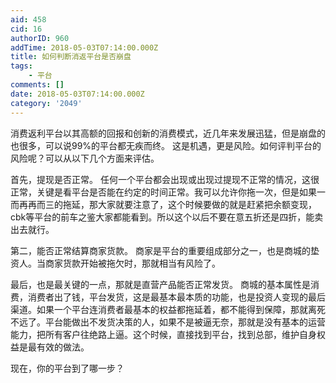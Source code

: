 ```yaml
---
aid: 458
cid: 16
authorID: 960
addTime: 2018-05-03T07:14:00.000Z
title: 如何判断消返平台是否崩盘
tags:
    - 平台
comments: []
date: 2018-05-03T07:14:00.000Z
category: '2049'
---
```


消费返利平台以其高额的回报和创新的消费模式，近几年来发展迅猛，但是崩盘的也很多，可以说99%的平台都无疾而终。 这是机遇，更是风险。如何评判平台的风险呢？可以从以下几个方面来评估。

首先，提现是否正常。 任何一个平台都会出现或出现过提现不正常的情况，这很正常，关键是看平台是否能在约定的时间正常。我可以允许你拖一次，但是如果一而再再而三的拖延，那大家就要注意了，这个时候要做的就是赶紧把余额变现，cbk等平台的前车之鉴大家都能看到。所以这个以后不要在意五折还是四折，能卖出去就行。

第二，能否正常结算商家货款。 商家是平台的重要组成部分之一，也是商城的垫资人。当商家货款开始被拖欠时，那就相当有风险了。

最后，也是最关键的一点，那就是直营产品能否正常发货。 商城的基本属性是消费，消费者出了钱，平台发货，这是最基本最本质的功能，也是投资人变现的最后渠道。如果一个平台连消费者最基本的权益都拖延着，都不能得到保障，那就离死不远了。平台能做出不发货决策的人，如果不是被逼无奈，那就是没有基本的运营能力，把所有客户往绝路上逼。这个时候，直接找到平台，找到总部，维护自身权益是最有效的做法。

现在，你的平台到了哪一步？
